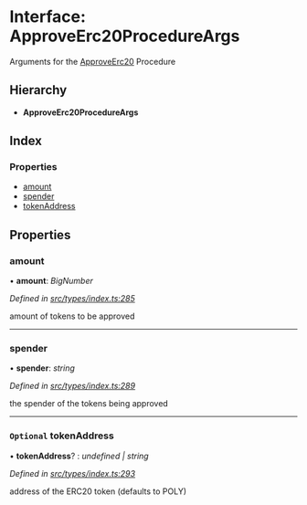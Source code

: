 # Interface: ApproveErc20ProcedureArgs

Arguments for the [ApproveErc20](../enums/_types_index_.proceduretype.md#approveerc20) Procedure

## Hierarchy

- **ApproveErc20ProcedureArgs**

## Index

### Properties

- [amount](_types_index_.approveerc20procedureargs.md#amount)
- [spender](_types_index_.approveerc20procedureargs.md#spender)
- [tokenAddress](_types_index_.approveerc20procedureargs.md#optional-tokenaddress)

## Properties

### amount

• **amount**: _BigNumber_

_Defined in [src/types/index.ts:285](https://github.com/PolymathNetwork/polymath-sdk/blob/d80c6e9/src/types/index.ts#L285)_

amount of tokens to be approved

---

### spender

• **spender**: _string_

_Defined in [src/types/index.ts:289](https://github.com/PolymathNetwork/polymath-sdk/blob/d80c6e9/src/types/index.ts#L289)_

the spender of the tokens being approved

---

### `Optional` tokenAddress

• **tokenAddress**? : _undefined | string_

_Defined in [src/types/index.ts:293](https://github.com/PolymathNetwork/polymath-sdk/blob/d80c6e9/src/types/index.ts#L293)_

address of the ERC20 token (defaults to POLY)
